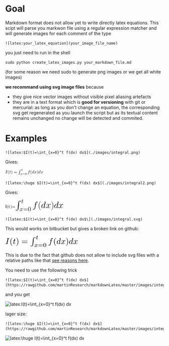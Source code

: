 # Goal

Markdown format does not allow yet to write directly latex equations.
This scipt will parse you markwon file using a regular expression matcher and will generate images for each comment of the type

	![latex:your_latex_equation](your_image_file_name) 

you just need to run in the shell

	sudo python create_latex_images.py your_markdown_file.md
(for some reason we need sudo to generate png images or we get all white images)

**we recommand using svg image files** because

* they give nice vector images without visible pixel aliasing artefacts
* they are in a text format which is **good for versioning** with git or mercurial: as long as you don't change an equation, the corresponding svg get regenerated as you launch the script but as its textual content remains unchanged no change will be detected and commited.

# Examples


	![latex:$I(t)=\int_{x=0}^t f(dx) dx$](./images/integral.png) 
	
Gives: 

![latex:$I(t)=\int_{x=0}^t f(dx) dx$](./images/integral.png)

	![latex:\huge $I(t)=\int_{x=0}^t f(dx) dx$](./images/integral2.png) 
	
Gives: 

![latex:I(t)=\huge $\int_{x=0}^t f(dx) dx$](./images/integral2.png)
 

	![latex:$I(t)=\int_{x=0}^t f(dx) dx$\](./images/integral.svg) 
	

This would works on bitbucket but gives a broken link on github:

![latex:$I(t)=\int_{x=0}^t f(dx) dx$](./images/integral.svg)

This is due to the fact that github does not allow to include svg files with a relative paths like that [see reasons here](https://github.com/potherca/StackOverflow/tree/gh-pages/question.13808020.include-an-svg-hosted-on-github-in-markdown). 

You need to use the following trick

	![latex:$I(t)=\int_{x=0}^t f(dx) dx$](https://rawgithub.com/martinResearch/markdownLatex/master/images/integral2.svg)

and you get 

![latex:$I(t)=\int_{x=0}^t f(dx) dx$](https://rawgithub.com/martinResearch/markdownLatex/master/images/integral2.svg)

lager size:

	![latex:\huge $I(t)=\int_{x=0}^t f(dx) dx$](https://rawgithub.com/martinResearch/markdownLatex/master/images/integral3.svg)


![latex:\huge $I(t)=\int_{x=0}^t f(dx) dx$](https://rawgithub.com/martinResearch/markdownLatex/master/images/integral3.svg)



	



